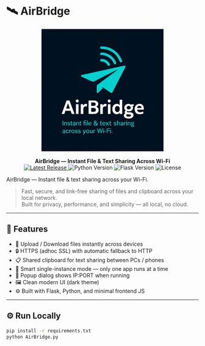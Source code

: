 # 🛰️ AirBridge
<p align="center">
  <img src="logo.png" width="320 alt="AirBridge Logo" />
</p>

<p align="center">
  <b>AirBridge — Instant File & Text Sharing Across Wi-Fi</b><br>
  <a href="https://github.com/Avi-Desk/AirBridge/releases">
    <img src="https://img.shields.io/github/v/release/Avi-Desk/AirBridge?color=brightgreen&label=latest%20release" alt="Latest Release" />
  </a>
  <img src="https://img.shields.io/badge/Python-3.11-blue?logo=python" alt="Python Version" />
  <img src="https://img.shields.io/badge/Flask-2.x-black?logo=flask" alt="Flask Version" />
  <img src="https://img.shields.io/badge/license-Apache%202.0-orange" alt="License" />
</p>
AirBridge — Instant file & text sharing across your Wi-Fi.

> Fast, secure, and link-free sharing of files and clipboard across your local network.  
> Built for privacy, performance, and simplicity — all local, no cloud.

---

## 🚀 Features
- 📁 Upload / Download files instantly across devices  
- 🔒 HTTPS (adhoc SSL) with automatic fallback to HTTP  
- 📋 Shared clipboard for text sharing between PCs / phones  
- 🧠 Smart single-instance mode — only one app runs at a time  
- 💬 Popup dialog shows IP:PORT when running  
- 🖼️ Clean modern UI (dark theme)  
- ⚙️ Built with Flask, Python, and minimal frontend JS  

---

## ⚙️ Run Locally
```bash
pip install -r requirements.txt
python AirBridge.py
